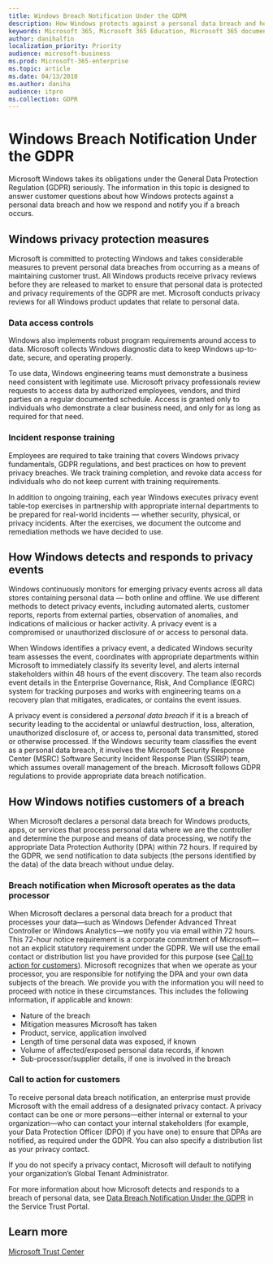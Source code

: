 ```yaml
---
title: Windows Breach Notification Under the GDPR
description: How Windows protects against a personal data breach and how Microsoft responds and notifies you if a breach occurs.
keywords: Microsoft 365, Microsoft 365 Education, Microsoft 365 documentation, GDPR
author: danihalfin
localization_priority: Priority
audience: microsoft-business
ms.prod: Microsoft-365-enterprise
ms.topic: article
ms.date: 04/13/2018
ms.author: daniha
audience: itpro
ms.collection: GDPR
---
```

# Windows Breach Notification Under the GDPR

Microsoft Windows takes its obligations under the General Data Protection Regulation (GDPR) seriously. The information in this topic is designed to answer customer questions about how Windows protects against a personal data breach and how we respond and notify you if a breach occurs.

## Windows privacy protection measures

Microsoft is committed to protecting Windows and takes considerable measures to prevent personal data breaches from occurring as a means of maintaining customer trust. All Windows products receive privacy reviews before they are released to market to ensure that personal data is protected and privacy requirements of the GDPR are met. Microsoft conducts privacy reviews for all Windows product updates that relate to personal data.

### Data access controls

Windows also implements robust program requirements around access to data. Microsoft collects Windows diagnostic data to keep Windows up-to-date, secure, and operating properly.

To use data, Windows engineering teams must demonstrate a business need consistent with legitimate use. Microsoft privacy professionals review requests to access data by authorized employees, vendors, and third parties on a regular documented schedule. Access is granted only to individuals who demonstrate a clear business need, and only for as long as required for that need.

### Incident response training

Employees are required to take training that covers Windows privacy fundamentals, GDPR regulations, and best practices on how to prevent privacy breaches. We track training completion, and revoke data access for individuals who do not keep current with training requirements.

In addition to ongoing training, each year Windows executes privacy event table-top exercises in partnership with appropriate internal departments to be prepared for real-world incidents — whether security, physical, or privacy incidents. After the exercises, we document the outcome and remediation methods we have decided to use.

## How Windows detects and responds to privacy events

Windows continuously monitors for emerging privacy events across all data stores containing personal data — both online and offline. We use different methods to detect privacy events, including automated alerts, customer reports, reports from external parties, observation of anomalies, and indications of malicious or hacker activity. A privacy event is a compromised or unauthorized disclosure of or access to personal data.

When Windows identifies a privacy event, a dedicated Windows security team assesses the event, coordinates with appropriate departments within Microsoft to immediately classify its severity level, and alerts internal stakeholders within 48 hours of the event discovery. The team also records event details in the Enterprise Governance, Risk, And Compliance (EGRC) system for tracking purposes and works with engineering teams on a recovery plan that mitigates, eradicates, or contains the event issues. 

A privacy event is considered a *personal data breach* if it is a breach of security leading to the accidental or unlawful destruction, loss, alteration, unauthorized disclosure of, or access to, personal data transmitted, stored or otherwise processed. If the Windows security team classifies the event as a personal data breach, it involves the Microsoft Security Response Center (MSRC) Software Security Incident Response Plan (SSIRP) team, which assumes overall management of the breach. Microsoft follows GDPR regulations to provide appropriate data breach notification.

## How Windows notifies customers of a breach

When Microsoft declares a personal data breach for Windows products, apps, or services that process personal data where we are the controller and determine the purpose and means of data processing, we notify the appropriate Data Protection Authority (DPA) within 72 hours. If required by the GDPR, we send notification to data subjects (the persons identified by the data) of the data breach without undue delay.

### Breach notification when Microsoft operates as the data processor

When Microsoft declares a personal data breach for a product that processes your data—such as Windows Defender Advanced Threat Controller or Windows Analytics—we notify you via email within 72 hours. This 72-hour notice requirement is a corporate commitment of Microsoft—not an explicit statutory requirement under the GDPR. We will use the email contact or distribution list you have provided for this purpose (see [Call to action for customers](#call-to-action-for-customers)). Microsoft recognizes that when we operate as your processor, you are responsible for notifying the DPA and your own data subjects of the breach. We provide you with the information you will need to proceed with notice in these circumstances. This includes the following information, if applicable and known:

* Nature of the breach
* Mitigation measures Microsoft has taken
* Product, service, application involved
* Length of time personal data was exposed, if known
* Volume of affected/exposed personal data records, if known
* Sub-processor/supplier details, if one is involved in the breach

### Call to action for customers

To receive personal data breach notification, an enterprise must provide Microsoft with the email address of a designated privacy contact. A privacy contact can be one or more persons—either internal or external to your organization—who can contact your internal stakeholders (for example, your Data Protection Officer (DPO) if you have one) to ensure that DPAs are notified, as required under the GDPR. You can also specify a distribution list as your privacy contact.

If you do not specify a privacy contact, Microsoft will default to notifying your organization’s Global Tenant Administrator. 

For more information about how Microsoft detects and responds to a breach of personal data, see [Data Breach Notification Under the GDPR](https://servicetrust.microsoft.com/ViewPage/GDPRBreach) in the Service Trust Portal.

## Learn more

[Microsoft Trust Center](https://www.microsoft.com/en-us/TrustCenter/Privacy/gdpr/default.aspx)